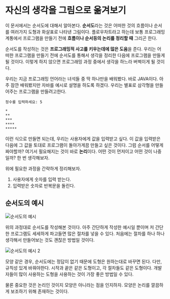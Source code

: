 # 자신의 생각을 그림으로 옮겨보기
이 문서에서는 순서도에 대해서 알아본다. **순서도**라는 것은 어떠한 것의 흐름이나 순서를 여러가지 도형과 화살표로 나타낸 그림이다. 플로우차트라고 하는데 보통 프로그래밍 계통에서 프로그램을 만들기 전에 **흐름이나 순서등의 논리를 정리할 때** 그리곤 한다.

순서도를 작성하는 것은 **프로그래밍적 사고를 키우는데에 많은 도움**을 준다. 우리는 어떠한 프로그램을 만들기 전에 순서도를 통해서 생각을 정리한 다음에 프로그램을 만들게 될 것이다. 이렇게 하지 않으면 프로그래밍 과정 중에서 생각을 하느라 버벅이게 될 것이다.

우리는 지금 프로그래밍 언어라는 녀석들 중 딱 하나만을 배워봤다. 바로 JAVA이다. 아주 잠깐 배워봤지만 자바를 예시로 설명을 하도록 하겠다. 우리는 별표로 삼각형을 만들어주는 프로그램을 만들려고한다.

```text
정수를 입력하세요: 5

*
**
***
****
*****
```

이런 식으로 만들면 되는데, 우리는 사용자에게 값을 입력받고 싶다. 이 값을 입력받은 다음에 그 값을 토대로 프로그램이 돌아가게끔 만들고 싶은 것이다. 그럼 순서를 어떻게 짜야할까? 여기서 필요해지는 것이 바로 **논리**이다. 어떤 것이 먼저이고 어떤 것이 나중일까? 한 번 생각해보자.

위에 필요한 과정을 간략하게 정리해보자.

1. 사용자에게 숫자를 입력 받는다.
2. 입력받은 숫자로 반복문을 돌린다.

## 순서도의 예시
![순서도의 예시](https://drive.google.com/uc?export=view&id=1VS8u46-XqBry3Pa9gF23aVoxHHaEB8p3)

위의 과정대로 순서도를 작성해본 것이다. 아주 간단하게 작성한 예시일 뿐이며 저 간단한 프로그램도 세세하게 파고들면 많은 절차를 넣을 수 있다. 처음에는 절차를 하나 하나 생각해서 만들어보는 것도 괜찮은 방법일 것이다.

![순서도의 예시 2](https://drive.google.com/uc?export=view&id=1x7HXViZ3Q0PNl3TDARmmvV9ZKP6PgnAp)

모양 같은 경우, 순서도에는 정답이 없기 때문에 도형은 원하는대로 바꾸면 된다. 다만, 규칙성 있게 바꿔야한다. 시작과 끝은 같은 도형이고, 각 절차들도 같은 도형이다. 개발자들이 많이 사용하는 도형을 사용하는 것이 가장 좋은 방법일 수 있다.

물론 중요한 것은 논리인 것이지 모양은 아니라는 점을 인지하자. 모양은 논리를 깔끔하게 보조하기 위해 존재하는 것이다.